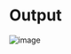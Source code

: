 # Output 

![image](https://github.com/user-attachments/assets/74996a0a-2bcd-4e9c-b2fe-54bbc6bb1c57)
